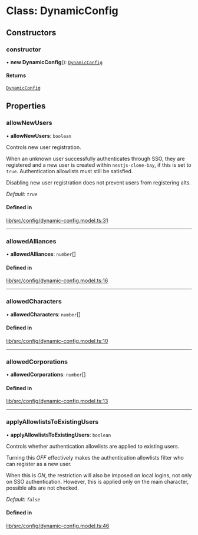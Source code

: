 # Class: DynamicConfig

## Constructors

### constructor

• **new DynamicConfig**(): [`DynamicConfig`](DynamicConfig.md)

#### Returns

[`DynamicConfig`](DynamicConfig.md)

## Properties

### allowNewUsers

• **allowNewUsers**: `boolean`

Controls new user registration.

When an unknown user successfully authenticates through SSO, they are
registered and a new user is created within `nestjs-clone-bay`, if this is
set to `true`. Authentication allowlists must still be satisfied.

Disabling new user registration does not prevent users from registering
alts.

_Default: `true`_

#### Defined in

[lib/src/config/dynamic-config.model.ts:31](https://github.com/joonashak/nestjs-clone-bay/blob/1a4ecf31d03284a98989ab940da71aae76589b7b/lib/src/config/dynamic-config.model.ts#L31)

___

### allowedAlliances

• **allowedAlliances**: `number`[]

#### Defined in

[lib/src/config/dynamic-config.model.ts:16](https://github.com/joonashak/nestjs-clone-bay/blob/1a4ecf31d03284a98989ab940da71aae76589b7b/lib/src/config/dynamic-config.model.ts#L16)

___

### allowedCharacters

• **allowedCharacters**: `number`[]

#### Defined in

[lib/src/config/dynamic-config.model.ts:10](https://github.com/joonashak/nestjs-clone-bay/blob/1a4ecf31d03284a98989ab940da71aae76589b7b/lib/src/config/dynamic-config.model.ts#L10)

___

### allowedCorporations

• **allowedCorporations**: `number`[]

#### Defined in

[lib/src/config/dynamic-config.model.ts:13](https://github.com/joonashak/nestjs-clone-bay/blob/1a4ecf31d03284a98989ab940da71aae76589b7b/lib/src/config/dynamic-config.model.ts#L13)

___

### applyAllowlistsToExistingUsers

• **applyAllowlistsToExistingUsers**: `boolean`

Controls whether authentication allowlists are applied to existing users.

Turning this _OFF_ effectively makes the authentication allowlists filter
who can register as a new user.

When this is _ON_, the restriction will also be imposed on local logins,
not only on SSO authentication. However, this is applied only on the main
character, possible alts are not checked.

_Default: `false`_

#### Defined in

[lib/src/config/dynamic-config.model.ts:46](https://github.com/joonashak/nestjs-clone-bay/blob/1a4ecf31d03284a98989ab940da71aae76589b7b/lib/src/config/dynamic-config.model.ts#L46)

